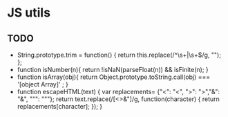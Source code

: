 JS utils
========

## TODO

* String.prototype.trim = function() { return this.replace(/^\s+|\s+$/g, ""); };
* function isNumber(n){ return !isNaN(parseFloat(n)) && isFinite(n); }
* function isArray(obj){ return Object.prototype.toString.call(obj) === '[object Array]' ; }
* function escapeHTML(text) { var replacements= {"<": "&lt;", ">": "&gt;","&": "&amp;", "\"": "&quot;"}; return text.replace(/[<>&"]/g, function(character) { return replacements[character]; });  }

